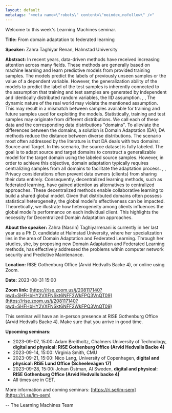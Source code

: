 ```yaml
---
layout: default
metatags: "<meta name=\"robots\" content=\"noindex,nofollow\" />"
---
```

 
Welcome to this week's Learning Machines seminar.

**Title:** From domain adaptation to federated learning

**Speaker:** Zahra Taghiyar Renan, Halmstad University

**Abstract:** In recent years, data-driven methods have received increasing attention across many fields. These methods are generally based on machine learning and learn predictive models from provided training samples. The models predict the labels of previously unseen samples or the value of a dependent variable. However, the generalization ability of the models to predict the label of the test samples is inherently connected to the assumption that training and test samples are generated by independent and identically distributed random variables, the IID assumption. ,
,
The dynamic nature of the real world may violate the mentioned assumption. This may result in a mismatch between samples available for training and future samples used for exploiting the models. Statistically, training and test samples may originate from different distributions. We call each of these data and the corresponding data distributions &quot;domains&quot;. To alleviate the differences between the domains, a solution is Domain Adaptation (DA); DA methods reduce the distance between diverse distributions. The scenario most often addressed by the literature is that DA deals with two domains: Source and Target. In this scenario, the source dataset is fully labeled. The goal is to adapt source and target domains to construct a generalizable model for the target domain using the labeled source samples. However, in order to achieve this objective, domain adaptation typically requires centralizing samples from all domains to facilitate the adaptation process. ,
,
Privacy considerations often prevent data owners (clients) from sharing their data entirely. Consequently, decentralized learning methods, such as federated learning, have gained attention as alternatives to centralized approaches. These decentralized methods enable collaborative learning to build a shared global model. Given that distributed domains often possess statistical heterogeneity, the global model&#x27;s effectiveness can be impacted. Theoretically, we illustrate how heterogeneity among clients influences the global model&#x27;s performance on each individual client. This highlights the necessity for Decentralized Domain Adaptation approaches.

**About the speaker:** Zahra (Nasrin) Taghiyarrenani is currently in her last year as a Ph.D. candidate at Halmstad University, where her specialization lies in the area of Domain Adaptation and Federated Learning. Through her studies, she, by proposing new Domain Adaptation and Federated Learning methods, has effectively addressed the problems within computer network security and Predictive Maintenance.

**Location:** RISE Gothenburg Office (Arvid Hedvalls Backe 4), or online using Zoom.

**Date:** 2023-08-31 15:00

**Zoom link:** [https://rise.zoom.us/j/208117140?pwd=SHFHbHY2VXFNSkt6NFF2WkFPQ3VnQT09](https://rise.zoom.us/j/208117140?pwd=SHFHbHY2VXFNSkt6NFF2WkFPQ3VnQT09)


This seminar will have an in-person presence at RISE Gothenburg Office (Arvid Hedvalls Backe 4). Make sure that you arrive in good time.


**Upcoming seminars:**

* 2023-09-07, 15:00: Adam Breitholtz, Chalmers University of Technology, **digital and physical: RISE Gothenburg Office (Arvid Hedvalls Backe 4)**
* 2023-09-14, 15:00: Virginia Smith, CMU
* 2023-09-21, 15:00: Nico Lang, University of Copenhagen, **digital and physical: RISE Lund Office (Scheelevägen 17)**
* 2023-09-28, 15:00: Johan Östman, AI Sweden, **digital and physical: RISE Gothenburg Office (Arvid Hedvalls backe 4)**
* All times are in CET.

More information and coming seminars: [https://ri.se/lm-sem](https://ri.se/lm-sem)

-- The Learning Machines Team

